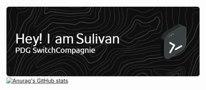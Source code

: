 ![Header](./profile-header.png)
[![Anurag's GitHub stats](https://github-readme-stats.vercel.app/api?username=SulivanM)](https://github.com/anuraghazra/github-readme-stats)
